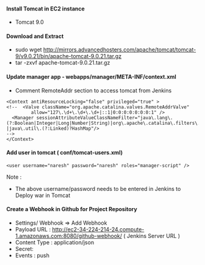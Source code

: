 #### Install Tomcat in EC2 instance
* Tomcat 9.0

#### Download and Extract
*  sudo wget http://mirrors.advancedhosters.com/apache/tomcat/tomcat-9/v9.0.21/bin/apache-tomcat-9.0.21.tar.gz
*  tar -zxvf apache-tomcat-9.0.21.tar.gz  

#### Update manager app - webapps/manager/META-INF/context.xml
* Comment RemoteAddr section to access tomcat from Jenkins
```
<Context antiResourceLocking="false" privileged="true" >
<!--  <Valve className="org.apache.catalina.valves.RemoteAddrValve"
         allow="127\.\d+\.\d+\.\d+|::1|0:0:0:0:0:0:0:1" />
  <Manager sessionAttributeValueClassNameFilter="java\.lang\.(?:Boolean|Integer|Long|Number|String)|org\.apache\.catalina\.filters\.CsrfPreventionFilter\$LruCache(?:\$1)?|java\.util\.(?:Linked)?HashMap"/>
-->
</Context>
```

#### Add user in tomcat ( conf/tomcat-users.xml)
```
<user username="naresh" password="naresh" roles="manager-script" />
```
Note :
* The above username/password needs to be entered in Jenkins to Deploy war in Tomcat


#### Create a Webhook  in Github for Project Repository
* Settings/ Webhook => Add Webhook
* Payload URL : http://ec2-34-224-214-24.compute-1.amazonaws.com:8080/github-webhook/  ( Jenkins Server URL )
* Content Type : application/json
* Secret: 
* Events : push 



